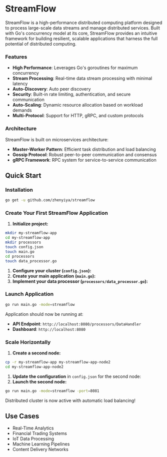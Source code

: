 # StreamFlow

StreamFlow is a high-performance distributed computing platform designed to process large-scale data streams and manage distributed services. Built with Go's concurrency model at its core, StreamFlow provides an intuitive framework for building resilient, scalable applications that harness the full potential of distributed computing.

### Features

- **High Performance**: Leverages Go's goroutines for maximum concurrency
- **Stream Processing**: Real-time data stream processing with minimal latency
- **Auto-Discovery**: Auto peer discovery
- **Security**: Built-in rate limiting, authentication, and secure communication
- **Auto-Scaling**: Dynamic resource allocation based on workload demands
- **Multi-Protocol**: Support for HTTP, gRPC, and custom protocols

### Architecture

StreamFlow is built on microservices architecture:

- **Master-Worker Pattern**: Efficient task distribution and load balancing
- **Gossip Protocol**: Robust peer-to-peer communication and consensus
- **gRPC Framework**: RPC system for service-to-service communication

## Quick Start

### Installation

```bash
go get -u github.com/zhenyiya/streamflow
```

### Create Your First StreamFlow Application

1. **Initialize project:**

```bash
mkdir my-streamflow-app
cd my-streamflow-app
mkdir processors
touch config.json
touch main.go
cd processors
touch data_processor.go

```

1. **Configure your cluster (`config.json`):**
2. **Create your main application (`main.go`):**
3. **Implement your data processor (`processors/data_processor.go`):**

### Launch Application

```bash
go run main.go -mode=streamflow
```

Application should now be running at:

- **API Endpoint**: `http://localhost:8080/processors/DataHandler`
- **Dashboard**: `http://localhost:8080`

### Scale Horizontally

1. **Create a second node:**

```bash
cp -r my-streamflow-app my-streamflow-app-node2
cd my-streamflow-app-node2
```

1. **Update the configuration** in `config.json` for the second node:
2. **Launch the second node:**

```bash
go run main.go -mode=streamflow -port=8081
```

Distributed cluster is now active with automatic load balancing!

## Use Cases

- Real-Time Analytics
- Financial Trading Systems
- IoT Data Processing
- Machine Learning Pipelines
- Content Delivery Networks